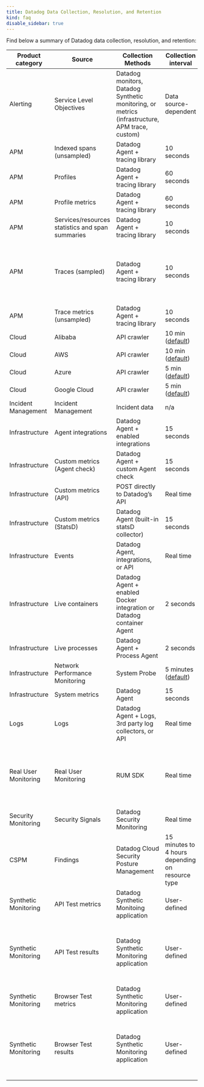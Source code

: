 ```yaml
---
title: Datadog Data Collection, Resolution, and Retention
kind: faq
disable_sidebar: true
---
```


Find below a summary of Datadog data collection, resolution, and retention:

| Product category | Source                                         | Collection Methods                                                                             | Collection interval      | Minimum Resolution    | Default Retention                                                                                  | 
|--------------------|----------------------------------------------|----------------------------------------------------------------------------------------------|---------------------|---------------------|--------------------------------------------------------------------------------------------|
|Alerting            |Service Level Objectives                      |Datadog monitors, Datadog Synthetic monitoring, or metrics (infrastructure, APM trace, custom)|Data source-dependent|Data source-dependent|7, 30, or 90 days (chosen by user in SLO configuration)                                     |
|APM                 |Indexed spans (unsampled)                     |Datadog Agent + tracing library                                                               |10 seconds           |1 millisecond        |Plan                                                                                        |
|APM                 |Profiles                                      |Datadog Agent + tracing library                                                               |60 seconds           |60 seconds           |7 days                                                                                      |
|APM                 |Profile metrics                               |Datadog Agent + tracing library                                                               |60 seconds           |60 seconds           |1 month                                                                                     |
|APM                 |Services/resources statistics and span summaries|Datadog Agent + tracing library                                                               |10 seconds           |10 seconds           |30 days                                                                                     |
|APM                 |Traces (sampled)                              |Datadog Agent + tracing library                                                               |10 seconds           |1 millisecond        |15 days. Viewed traces are retained long-term. See [Trace Storage][1] for details.               |
|APM                 |Trace metrics (unsampled)                     |Datadog Agent + tracing library                                                               |10 seconds           |1 second             |15 months                                                                                   |
|Cloud               |Alibaba                                       |API crawler                                                                                   |10 min ([default][2])     |1 min                |15 months                                                                                   |
|Cloud               |AWS                                           |API crawler                                                                                   |10 min ([default][2])     |1 min                |15 months                                                                                   |
|Cloud               |Azure                                         |API crawler                                                                                   |5 min ([default][2])      |1 min                |15 months                                                                                   |
|Cloud               |Google Cloud                                  |API crawler                                                                                   |5 min ([default][2])      |1 min                |15 months                                                                                   |
|Incident Management |Incident Management                           |Incident data                                                                                 |n/a                  |n/a                  |15 months                                                                                   |
|Infrastructure      |Agent integrations                            |Datadog Agent + enabled integrations                                                          |15 seconds           |1 second             |15 months                                                                                   |
|Infrastructure      |Custom metrics (Agent check)                  |Datadog Agent + custom Agent check                                                            |15 seconds           |1 second             |15 months                                                                                   |
|Infrastructure      |Custom metrics (API)                          |POST directly to Datadog’s API                                                                |Real time            |1 second             |15 months                                                                                   |
|Infrastructure      |Custom metrics (StatsD)                       |Datadog Agent (built-in statsD collector)                                                     |15 seconds           |1 second             |15 months                                                                                   |
|Infrastructure      |Events                                        |Datadog Agent, integrations, or API                                                           |Real time            |1 second             |13 months                                                                                   |
|Infrastructure      |Live containers                               |Datadog Agent + enabled Docker integration or Datadog container Agent                         |2 seconds            |1 second             |36 hours                                                                                    |
|Infrastructure      |Live processes                                |Datadog Agent + Process Agent                                                                 |2 seconds            |1 second             |36 hours                                                                                    |
|Infrastructure      |Network Performance Monitoring                |System Probe                                                                                  |5 minutes ([default][2])  |1 min                |7 days                                                                                      |
|Infrastructure      |System metrics                                |Datadog Agent                                                                                 |15 seconds           |1 second             |15 months                                                                                   |
|Logs                |Logs                                          |Datadog Agent + Logs, 3rd party log collectors, or API                                        |Real time            |1 millisecond        |Plan                                                                                        |
|Real User Monitoring|Real User Monitoring                          |RUM SDK                                                                                       |Real time            |1 millisecond        |30 days for session, view, action and error events <br/>15 days for resource and long task events|
|Security Monitoring |Security Signals                              |Datadog Security Monitoring                                                                   |Real time            |1 millisecond        |15 months                                                                                   |
|CSPM                |Findings                              |Datadog Cloud Security Posture Management                                                                   |15 minutes to 4 hours depending on resource type            |1 minute        |15 months                                                                                   |
|Synthetic Monitoring|API Test metrics                              |Datadog Synthetic Monitoing application                                                       |User-defined         |1 min                |15 months                                                                                   |
|Synthetic Monitoring|API Test results                              |Datadog Synthetic Monitoring application                                                      |User-defined         |1 min                |Result seen in the UI by user: 15 months <br/> Result not seen in the UI by user: 2 months        |
|Synthetic Monitoring|Browser Test metrics                          |Datadog Synthetic Monitoring application                                                      |User-defined         |5 min                |15 months                                                                                   |
|Synthetic Monitoring|Browser Test results                          |Datadog Synthetic Monitoring application                                                      |User-defined         |5 min                |Result seen in the UI by user: 15 months <br/> Result not seen in the UI by user: 2 months        |


[1]: /tracing/guide/trace_sampling_and_storage/?tab=java#trace-storage
[2]: /integrations/faq/cloud-metric-delay/#faster-metrics
